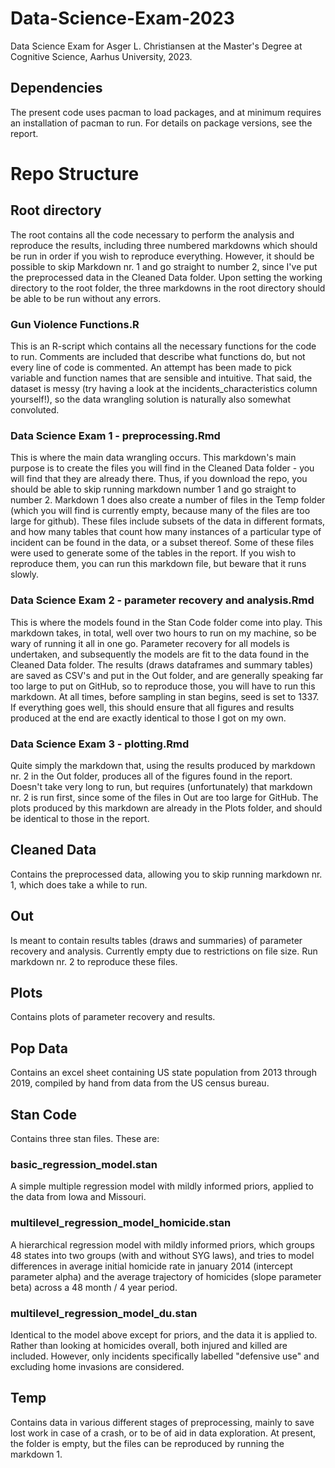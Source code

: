 # Data-Science-Exam-2023
Data Science Exam for Asger L. Christiansen at the Master's Degree at Cognitive Science, Aarhus University, 2023.
## Dependencies
The present code uses pacman to load packages, and at minimum requires an installation of pacman to run. For details on package versions, see the report.

# Repo Structure

## Root directory
The root contains all the code necessary to perform the analysis and reproduce the results, including three numbered markdowns which should be run in order if you wish to reproduce everything. However, it should be possible to skip Markdown nr. 1 and go straight to number 2, since I've put the preprocessed data in the Cleaned Data folder.
Upon setting the working directory to the root folder, the three markdowns in the root directory should be able to be run without any errors.

### Gun Violence Functions.R
This is an R-script which contains all the necessary functions for the code to run. Comments are included that describe what functions do, but not every line of code is commented. An attempt has been made to pick variable and function names that are sensible and intuitive. That said, the dataset is messy (try having a look at the incidents_characteristics column yourself!), so the data wrangling solution is naturally also somewhat convoluted.

### Data Science Exam 1 - preprocessing.Rmd
This is where the main data wrangling occurs. This markdown's main purpose is to create the files you will find in the Cleaned Data folder - you will find that they are already there. Thus, if you download the repo, you should be able to skip running markdown number 1 and go straight to number 2.
Markdown 1 does also create a number of files in the Temp folder (which you will find is currently empty, because many of the files are too large for github). These files include subsets of the data in different formats, and how many tables that count how many instances of a particular type of incident can be found in the data, or a subset thereof. Some of these files were used to generate some of the tables in the report. If you wish to reproduce them, you can run this markdown file, but beware that it runs slowly.

### Data Science Exam 2 - parameter recovery and analysis.Rmd
This is where the models found in the Stan Code folder come into play. This markdown takes, in total, well over two hours to run on my machine, so be wary of running it all in one go.
Parameter recovery for all models is undertaken, and subsequently the models are fit to the data found in the Cleaned Data folder. The results (draws dataframes and summary tables) are saved as CSV's and put in the Out folder, and are generally speaking far too large to put on GitHub, so to reproduce those, you will have to run this markdown.
At all times, before sampling in stan begins, seed is set to 1337. If everything goes well, this should ensure that all figures and results produced at the end are exactly identical to those I got on my own.

### Data Science Exam 3 - plotting.Rmd
Quite simply the markdown that, using the results produced by markdown nr. 2 in the Out folder, produces all of the figures found in the report. Doesn't take very long to run, but requires (unfortunately) that markdown nr. 2 is run first, since some of the files in Out are too large for GitHub.
The plots produced by this markdown are already in the Plots folder, and should be identical to those in the report.

## Cleaned Data
Contains the preprocessed data, allowing you to skip running markdown nr. 1, which does take a while to run.

## Out
Is meant to contain results tables (draws and summaries) of parameter recovery and analysis. Currently empty due to restrictions on file size. Run markdown nr. 2 to reproduce these files.

## Plots
Contains plots of parameter recovery and results.

## Pop Data
Contains an excel sheet containing US state population from 2013 through 2019, compiled by hand from data from the US census bureau.

## Stan Code
Contains three stan files. These are:
### basic_regression_model.stan
A simple multiple regression model with mildly informed priors, applied to the data from Iowa and Missouri.

### multilevel_regression_model_homicide.stan
A hierarchical regression model with mildly informed priors, which groups 48 states into two groups (with and without SYG laws), and tries to model differences in average initial homicide rate in january 2014 (intercept parameter alpha) and the average trajectory of homicides (slope parameter beta) across a 48 month / 4 year period.

### multilevel_regression_model_du.stan
Identical to the model above except for priors, and the data it is applied to. Rather than looking at homicides overall, both injured and killed are included. However, only incidents specifically labelled "defensive use" and excluding home invasions are considered.

## Temp
Contains data in various different stages of preprocessing, mainly to save lost work in case of a crash, or to be of aid in data exploration. At present, the folder is empty, but the files can be reproduced by running the markdown 1.

